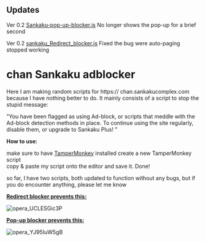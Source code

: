 ## Updates
Ver 0.2 [Sankaku-pop-up-blocker.js](Sankaku-pop-up-blocker.js) No longer shows the pop-up for a brief second

Ver 0.2 [sankaku_Redirect_blocker.js](sankaku_Redirect_blocker.js) Fixed the bug were auto-paging stopped working


# chan Sankaku adblocker

Here I am making random scripts for https:// chan.sankakucomplex.com because I have nothing better to do. It mainly consists of a script to stop the stupid message:

"You have been flagged as using Ad-block, or scripts that meddle with the Ad-block detection methods in place. To continue using the site regularly, disable them, or upgrade to Sankaku Plus! "

**How to use:**

make sure to have [TamperMonkey](https://chromewebstore.google.com/detail/tampermonkey/dhdgffkkebhmkfjojejmpbldmpobfkfo) installed
create a new TamperMonkey script  
copy & paste my script onto the editor and save it.
Done!

so far, I have two scripts, both updated to function without any bugs, but if you do encounter anything, please let me know

**[Redirect blocker prevents this:](sankaku_Redirect_blocker.js)**

![opera_UCLESGic3P](https://github.com/Poofless321/chan-Sankaku-adblock/assets/29880230/7c96126a-5807-473c-85ac-48555cc09dee)


**[Pop-up blocker prevents this:](Sankaku-pop-up-blocker.js)**

![opera_YJ95IuW5gB](https://github.com/Poofless321/chan-Sankaku-adblock/assets/29880230/463ed8ef-6494-4681-ab43-46069210a04c)


